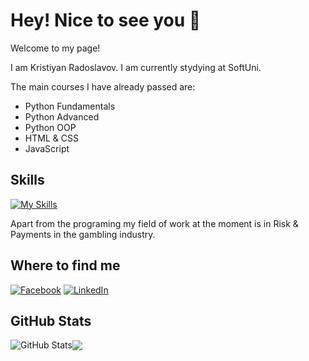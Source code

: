 <h1>Hey! Nice to see you 👋</h1>

Welcome to my page!

I am Kristiyan Radoslavov. I am currently stydying at SoftUni.

The main courses I have already passed are:

<ul>
    <li>Python Fundamentals</li>
    <li>Python Advanced</li>
    <li>Python OOP</li>
    <li>HTML & CSS</li>
    <li>JavaScript</li>
</ul>

<h2>Skills</h2>

[![My Skills](https://skillicons.dev/icons?i=python,html,css,js,vscode,github,turtois)](https://skillicons.dev) 


Apart from the programing my field of work at the moment is in Risk & Payments in the gambling industry.

<h2>Where to find me</h2>

[![Facebook](https://img.shields.io/badge/-Facebook-00B2FF?style=flat-square&logo=Facebook&logoColor=white)](https://www.facebook.com/kristiqn.radoslavov/)
[![LinkedIn](https://img.shields.io/badge/-LinkedIn-0e76a8?style=flat-square&logo=Linkedin&logoColor=white)](https://www.linkedin.com/in/kristiyan-radoslavov/)


<h2>GitHub Stats</h2>
<img align="center" src="https://github-readme-stats.vercel.app/api?username=kristiyanradoslavov&count_private=true&show_icons=true&include_all_commits=true&hide_border=true&hide=contribs" alt="GitHub Stats" /><img align="center" src="https://github-readme-stats.vercel.app/api/top-langs/?username=kristiyanradoslavov&layout=compact&hide_border=true" />
